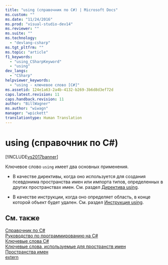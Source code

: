 ```yaml
---
title: "using (справочник по C#) | Microsoft Docs"
ms.custom: ""
ms.date: "11/24/2016"
ms.prod: "visual-studio-dev14"
ms.reviewer: ""
ms.suite: ""
ms.technology: 
  - "devlang-csharp"
ms.tgt_pltfrm: ""
ms.topic: "article"
f1_keywords: 
  - "using_CSharpKeyword"
  - "using"
dev_langs: 
  - "CSharp"
helpviewer_keywords: 
  - "using - ключевое слово [C#]"
ms.assetid: 124e1a63-2a4b-4132-b269-3b6d8d3ef72d
caps.latest.revision: 11
caps.handback.revision: 11
author: "BillWagner"
ms.author: "wiwagn"
manager: "wpickett"
translationtype: Human Translation
---
```

# using (справочник по C#)
[!INCLUDE[vs2017banner](../../../csharp/includes/vs2017banner.md)]

Ключевое слово `using` имеет два основных применения.  
  
-   В качестве директивы, когда оно используется для создания псевдонима пространства имен или импорта типов, определенных в других пространствах имен.  См. раздел [Директива using](../../../csharp/language-reference/keywords/using-directive.md).  
  
-   В качестве инструкции, когда оно определяет область, в конце которой объект будет удален.  См. раздел [Инструкция using](../../../csharp/language-reference/keywords/using-statement.md).  
  
## См. также  
 [Справочник по C\#](../../../csharp/language-reference/index.md)   
 [Руководство по программированию на C\#](../../../csharp/programming-guide/index.md)   
 [Ключевые слова C\#](../../../csharp/language-reference/keywords/index.md)   
 [Ключевые слова, используемые для пространств имен](../../../csharp/language-reference/keywords/namespace-keywords.md)   
 [Пространства имен](../../../csharp/programming-guide/namespaces/index.md)   
 [extern](../../../csharp/language-reference/keywords/extern.md)